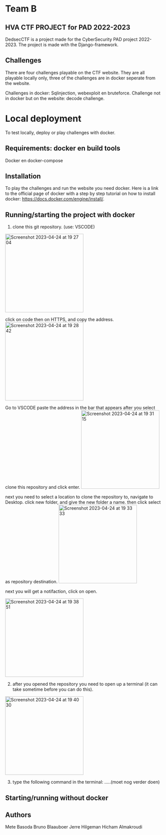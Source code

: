 # Team B

## HVA CTF PROJECT for PAD 2022-2023
DedsecCTF is a project made for the CyberSecurity PAD project 2022-2023. The project is made with the Django-framework.

## Challenges
There are four challenges playable on the CTF website. They are all playable locally only, three of the challenges are in docker seperate from the website. 

Challenges in docker: Sqlinjection, webexploit en bruteforce. 
Challenge not in docker but on the website: decode challenge.

# Local deployment
To test locally, deploy or play challenges with docker.

## Requirements: docker en build tools
Docker en docker-compose

## Installation
To play the challenges and run the website you need docker. Here is a link to the official page of docker with a step by step tutorial on how to install docker: https://docs.docker.com/engine/install/.

## Running/starting the project with docker
1. clone this git repository. (use: VSCODE)
<img width="250" alt="Screenshot 2023-04-24 at 19 27 04" src="https://user-images.githubusercontent.com/104017860/234071833-9a977189-7a73-4cfd-9f5b-221495156f38.png">

click on code then on HTTPS, and copy the address.
<img width="250" alt="Screenshot 2023-04-24 at 19 28 42" src="https://user-images.githubusercontent.com/104017860/234072120-5f28983d-7b6d-4241-9f24-c072fd3137e8.png">

Go to VSCODE paste the address in the bar that appears after you select clone this repository and click enter. 
<img width="250" alt="Screenshot 2023-04-24 at 19 31 15" src="https://user-images.githubusercontent.com/104017860/234072630-d09b690e-071e-41fb-a2f9-9205dcaf68e5.png">

next you need to select a location to clone the repository to, navigate to Desktop.
click new folder, and give the new folder a name.
then click select as repository destination.
<img width="250" alt="Screenshot 2023-04-24 at 19 33 33" src="https://user-images.githubusercontent.com/104017860/234073460-241e1329-deb9-44fe-ab26-84a39d83e871.png">

next you will get a notifaction, click on open.

<img width="250" alt="Screenshot 2023-04-24 at 19 38 51" src="https://user-images.githubusercontent.com/104017860/234074173-96c8ae0c-d42a-4861-9240-0e339508e0f6.png">



2. after you opened the repository you need to open up a terminal (it can take sometime before you can do this).
<img width="250" alt="Screenshot 2023-04-24 at 19 40 30" src="https://user-images.githubusercontent.com/104017860/234074450-be2934b6-090f-47ec-8cc4-8003a48699d9.png">


3. type the following command in the terminal: .....(moet nog verder doen)

## Starting/running without docker

## Authors
Mete Basoda
Bruno Blaauboer
Jerre Hilgeman
Hicham Almakroudi



